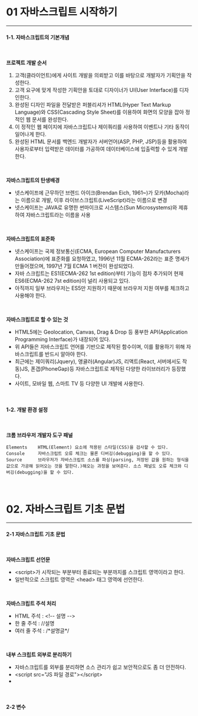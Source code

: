 <h1> 01 자바스크립트 시작하기</h1>
<hr/>

<h4> 1-1. 자바스크립트의 기본개념</h4>
<br>

<b>프로젝트 개발 순서</b>
<ol>
<li>고객(클라이언트)에게 사이트 개발을 의뢰받고 이를 바탕으로 개발자가 기획안을 작성한다.</li>
<li>고객 요구에 맞게 작성한 기획안을 토대로 디자이너가 UI(User Interface)를 디자인한다.</li>
<li>완성된 디자인 파일을 전달받은 퍼블리셔가 HTML(Hyper Text Markup Language)와 CSS(Cascading Style Sheet)를 이용하여 화면의 모양을 잡아 정적인 웹 문서를 완성한다.</li>
<li>이 정적인 웹 페이지에 자바스크립트나 제이쿼리를 사용하여 이벤트나 기타 동작이 일어나게 한다.</li>
<li>완성된 HTML 문서를 백엔드 개발자가 서버언어(ASP, PHP, JSP)등을 활용하여 사용자로부터 입력받은 데이터를 가공하여 데이터베이스에 입출력할 수 있게 개발한다.</li>
</ol>
<br>

<b>자바스크립트의 탄생배경</b>
<ul>
<li>넷스케이프에 근무하던 브렌드 아이크(Brendan Eich, 1961~)가 모카(Mocha)라는 이름으로 개발, 이후 라이브스크립트(LiveScript)라는 이름으로 변경</li>
<li>넷스케이프는 JAVA로 유명한 썬마이크로 시스템스(Sun Microsystems)와 제휴하여 자바스크립트라는 이름을 사용</li>
</ul>
<br>

<b>자바스크립트의 표준화</b>
<ul>
<li>넷스케이프는 국제 정보통신(ECMA, European Computer Manufacturers Association)에 표준화를 요청하였고, 1996년 11월 ECMA-262라는 표준 명세가 만들어졌으며, 1997년 7월 ECMA 1 버전이 완성되었다.</li>
<li>자바 스크립트는 ES1(ECMA-262 1st edition)부터 기능이 점차 추가되어 현재 ES6(ECMA-262 7st edition)이 널리 사용되고 있다.</li>
<li>아직까지 일부 브라우저는 ES5만 지원하기 때문에 브라우저 지원 여부를 체크하고 사용해야 한다.</li>
</ul>
<br>

<b>자바스크립트로 할 수 있는 것</b>
<ul>
<li>HTML5에는 Geolocation, Canvas, Drag & Drop 등 풍부한 API(Application Programming Interface)가 내장되어 있다.</li>
<li>위 API들은 자바스크립트 언어를 기반으로 제작된 함수이며, 이를 활용하기 위해 자바스크립트를 반드시 알아야 한다.</li>
<li>최근에는 제이쿼리(Jquery), 앵귤러(Angular)JS, 리액트(React, 서버에서도 작동)JS, 폰갭(PhoneGap)등 자바스크립트로 제작된 다양한 라이브러리가 등장했다.</li>
<li>사이트, 모바일 웹, 스마트 TV 등 다양한 UI 개발에 사용한다.</li>
</ul>
<br>

<h4> 1-2. 개발 환경 설정</h4>
<br>

<b>크롬 브라우저 개발자 도구 패널</b>
<pre><code>Elements    HTML(Element) 요소에 적용된 스타일(CSS)을 검사할 수 있다.
Console     자바스크립트 오류 체크는 물론 디버깅(debugging)을 할 수 있다.
Source      브라우저가 자바스크립트 소스를 파싱(parsing, 저장된 값을 원하는 형식을 값으로 가공해 읽어오는 것을 말한다.)해오는 과정을 보여준다. 소스 패널도 오류 체크와 디버깅(debugging)을 할 수 있다.
</code></pre>
<br>

<h1> 02. 자바스크립트 기초 문법</h1>
<hr/>

<h4> 2-1 자바스크립트 기초 문법</h4>
<br>

<b>자바스크립트 선언문</b>
<ul>
<li>&lt;script&gt;가 시작되는 부분부터 종료되는 부분까지를 스크립트 영역이라고 한다.</li>
<li>일반적으로 스크립트 영역은 &lt;head&gt; 태그 영역에 선언한다.</li>
</ul>
<br>

<b>자바스크립트 주석 처리</b>
<ul>
<li>HTML 주석 : &lt;!-- 설명 --&gt;</li>
<li>한 줄 주석 : //설명</li>
<li>여러 줄 주석 : /*설명글*/</li>
</ul>
<br>

<b>내부 스크립트 외부로 분리하기</b>
<ul>
<li>자바스크립트를 외부를 분리하면 소스 관리가 쉽고 보안적으로도 좀 더 안전하다.</li>
<li>&lt;script src="JS 파일 경로"&gt;&lt;/script&gt;</li>
<li></li>
</ul>
<br>

<h4> 2-2 변수</h4>
<br>



